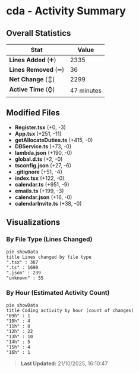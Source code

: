 # cda - Activity Summary 

## Overall Statistics

| Stat                   | Value                                                             |
| ---------------------- | ----------------------------------------------------------------- |
| **Lines Added** (➕)   | 2335                                          |
| **Lines Removed** (➖) | 36                                        |
| **Net Change** (↕)    | 2299                |
| **Active Time** (⌚)   | 47 minutes |


## Modified Files
- **Register.tsx** (+0, -3)
- **App.tsx** (+251, -11)
- **getAllocateDuties.ts** (+415, -0)
- **DBService.ts** (+73, -0)
- **lambda.json** (+190, -0)
- **global.d.ts** (+2, -0)
- **tsconfig.json** (+27, -6)
- **.gitignore** (+51, -4)
- **index.tsx** (+122, -0)
- **calendar.ts** (+951, -9)
- **emails.ts** (+199, -3)
- **calendar.json** (+16, -0)
- **calendarInvite.ts** (+38, -0)

## Visualizations

### By File Type (Lines Changed)

```mermaid
pie showData
title Lines changed by file type
".tsx" : 387
".ts" : 1690
".json" : 239
"unknown" : 55
```

### By Hour (Estimated Activity Count)

```mermaid
pie showData
title Coding activity by hour (count of changes)
"09h" : 1
"10h" : 4
"11h" : 8
"12h" : 22
"13h" : 10
"14h" : 5
"15h" : 4
"16h" : 1
```


> **Last Updated:** 21/10/2025, 16:10:47